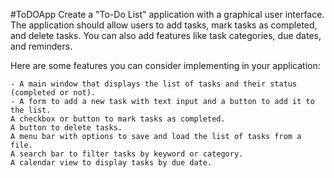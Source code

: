 #ToDOApp
Create a "To-Do List" application with a graphical user interface. The application should allow users to add tasks, mark tasks as completed, and delete tasks. You can also add features like task categories, due dates, and reminders.

Here are some features you can consider implementing in your application:

    - A main window that displays the list of tasks and their status (completed or not).
    - A form to add a new task with text input and a button to add it to the list.
    A checkbox or button to mark tasks as completed.
    A button to delete tasks.
    A menu bar with options to save and load the list of tasks from a file.
    A search bar to filter tasks by keyword or category.
    A calendar view to display tasks by due date.